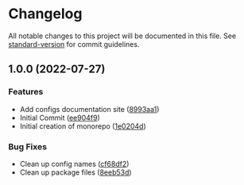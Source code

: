 # Changelog

All notable changes to this project will be documented in this file. See [standard-version](https://github.com/conventional-changelog/standard-version) for commit guidelines.

## 1.0.0 (2022-07-27)


### Features

* Add configs documentation site ([8993aa1](https://github.com/act-org/configs/commit/8993aa14f7976c709c9cfa449591bfcb46cd7b74))
* Initial Commit ([ee904f9](https://github.com/act-org/configs/commit/ee904f98f2f7dd271b92499782f242de955ac992))
* Initial creation of monorepo ([1e0204d](https://github.com/act-org/configs/commit/1e0204d8af951a21f0df357bfeb5701517b63e26))


### Bug Fixes

* Clean up config names ([cf68df2](https://github.com/act-org/configs/commit/cf68df292f3459fe6bf6853f9ad95e51c1d70007))
* Clean up package files ([8eeb53d](https://github.com/act-org/configs/commit/8eeb53dc5b64ab15c5911abd2dd9c927e608412e))
